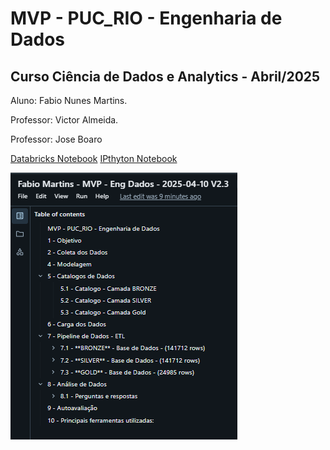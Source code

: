 # MVP - PUC_RIO - Engenharia de Dados

## Curso Ciência de Dados e Analytics - Abril/2025


Aluno: Fabio Nunes Martins.

Professor: Victor Almeida.

Professor: Jose Boaro

<a href="https://www.w3schools.com/](https://databricks-prod-cloudfront.cloud.databricks.com/public/4027ec902e239c93eaaa8714f173bcfc/1040150379560922/2654319569549231/1506217728357347/latest.html">Databricks Notebook</a>
<a href="Fabio Martins - MVP - Eng Dados - 2025-04-10 V2.3.ipynb)">IPthyton Notebook</a>



<img src="img/Tabela_de_Conteudos.png"> 

